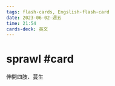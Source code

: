 ```yaml
---
tags: flash-cards, Engslish-flash-card
date: 2023-06-02-週五
time: 21:54
cards-deck: 英文
---
```


# sprawl #card 
伸開四肢、蔓生